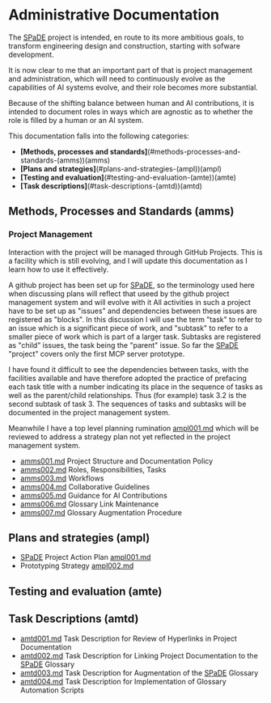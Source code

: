 # Administrative Documentation

The [SPaDE](../tlad001.md#spade) project is intended, en route to its more ambitious goals, to transform engineering design and construction, starting with sofware development.

It is now clear to me that an important part of that is project management and administration, which will need to continuously evolve as the capabilities of AI systems evolve, and their role becomes more substantial.

Because of the shifting balance between human and AI contributions, it is intended to document roles in ways which are agnostic as to whether the role is filled by a human or an AI system.

This documentation falls into the following categories:

- **[Methods, processes and standards]**(#methods-processes-and-standards-(amms))(amms)
- **[Plans and strategies]**(#plans-and-strategies-(ampl))(ampl)
- **[Testing and evaluation]**(#testing-and-evaluation-(amte))(amte)
- **[Task descriptions]**(#task-descriptions-(amtd))(amtd)

## Methods, Processes and Standards (amms)

### Project Management

Interaction with the project will be managed through GitHub Projects.
This is a facility which is still evolving, and I will update this documentation as I learn how to use it effectively.

A github project has been set up for [SPaDE](../tlad001.md#spade), so the terminology used here when discussing plans will reflect that useed by the github project management system and will evolve with it
All activities in such a project have to be set up as "issues" and dependencies between these issues are registered as "blocks".
In this discussion I will use the term "task" to refer to an issue which is a significant piece of work, and "subtask" to refer to a smaller piece of work which is part of a larger task.
Subtasks are registered as "child" issues, the task being the "parent" issue.
So far the [SPaDE](../tlad001.md#spade) "project" covers only the first MCP server prototype.

I have found it difficult to see the dependencies between tasks, with the facilities available and have therefore adopted the practice of prefacing each task title with a number indicating its place in the sequence of tasks as well as the parent/child relationships.
Thus (for example) task 3.2 is the second subtask of task 3.
The sequences of tasks and subtasks will be documented in the project management system.

Meanwhile I have a top level planning rumination [ampl001.md](ampl001.md) which will be reviewed to address a strategy plan not yet reflected in the project management system.

- [amms001.md](amms001.md) Project Structure and Documentation Policy
- [amms002.md](amms002.md) Roles, Responsibilities, Tasks
- [amms003.md](amms003.md) Workflows
- [amms004.md](amms004.md) Collaborative Guidelines
- [amms005.md](amms005.md) Guidance for AI Contributions
- [amms006.md](amms006.md) Glossary Link Maintenance
- [amms007.md](amms007.md) Glossary Augmentation Procedure

## Plans and strategies (ampl)

- [SPaDE](../tlad001.md#spade) Project Action Plan [ampl001.md](ampl001.md)
- Prototyping Strategy [ampl002.md](ampl002.md)

## Testing and evaluation (amte)

## Task Descriptions (amtd)

- [amtd001.md](amtd001.md) Task Description for Review of Hyperlinks in Project Documentation
- [amtd002.md](amtd002.md) Task Description for Linking Project Documentation to the [SPaDE](../tlad001.md#spade) Glossary
- [amtd003.md](amtd003.md) Task Description for Augmentation of the [SPaDE](../tlad001.md#spade) Glossary
- [amtd004.md](amtd004.md) Task Description for Implementation of Glossary Automation Scripts
